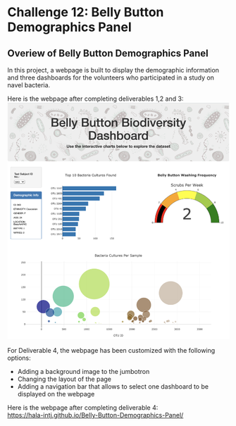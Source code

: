 # Challenge 12: Belly Button Demographics Panel

## Overiew of Belly Button Demographics Panel
In this project, a webpage is built to display the demographic information and three dashboards for the volunteers who participated in a study on navel bacteria.

Here is the webpage after completing deliverables 1,2 and 3:
![](https://github.com/Hala-INTJ/Belly-Button-Demographics-Panel/blob/main/webpage.png)

For Deliverable 4, the webpage has been customized with the following options:
- Adding a background image to the jumbotron
- Changing the layout of the page
- Adding a navigation bar that allows to select one dashboard to be displayed on the webpage

Here is the webpage after completing deliverable 4:  <br />
https://hala-intj.github.io/Belly-Button-Demographics-Panel/
